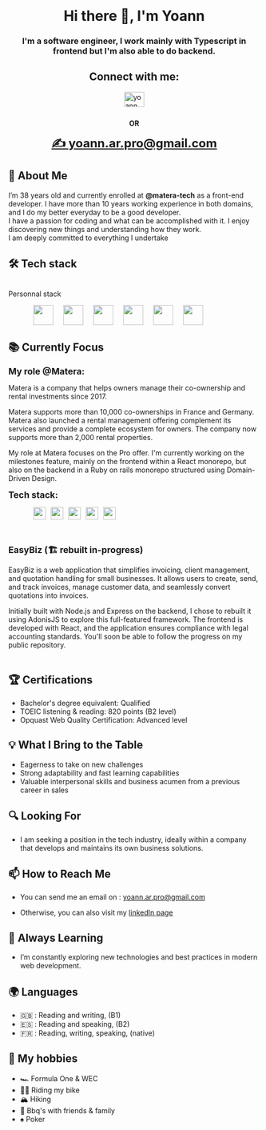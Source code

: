 <header>
<link rel="stylesheet" type='text/css' href="https://cdn.jsdelivr.net/gh/devicons/devicon@latest/devicon.min.css" />
</header>
<h1 align="center">Hi there 👋, I'm Yoann</h1>

<h3 align="center">I'm a software engineer, I work mainly with Typescript in frontend but I'm also able to do backend.</h3>

<h2 align="center">Connect with me:</h2>
<div style="display: flex; flex-direction: column; gap: 10px justify-content: center; align-items: center">
<a href="https://linkedin.com/in/yoann" target="blank"><img align="center" src="https://cdn.jsdelivr.net/gh/devicons/devicon@latest/icons/linkedin/linkedin-original.svg" alt="yoann" height="30" width="40" /></a>
<p style="padding-top: 10px; font-weight: 700">OR</p>
<a href="mailto:yoann.ar.pro@gmail.com" style="font-size: 1.5rem; font-weight: 700">✍️ yoann.ar.pro@gmail.com</a>
</div>
<h2 align="left">🚀 About Me</h2>

I’m 38 years old and currently enrolled at **@matera-tech** as a front-end developer. I have more than 10 years working experience in both domains, and I do my better everyday to be a good developer.
<br>
I have a passion for coding and what can be accomplished with it. I enjoy discovering new things and understanding how they work.
<br>
I am deeply committed to everything I undertake

<h2 align="left">🛠 Tech stack</h2>
<div style="display: flex; flex-direction: column; gap: 20px">
<div style="display: flex; flex-direction: column;">
<p>Personnal stack</p>
<div style="display: flex; gap: 20px; justify-content: start; padding-left: 50px">
<img src="https://cdn.jsdelivr.net/gh/devicons/devicon@latest/icons/typescript/typescript-original.svg" height="40" />
<img src="https://cdn.jsdelivr.net/gh/devicons/devicon@latest/icons/react/react-original-wordmark.svg" height="40" />
<img src="https://cdn.jsdelivr.net/gh/devicons/devicon@latest/icons/nodejs/nodejs-original-wordmark.svg" height="40" />
<img src="https://cdn.jsdelivr.net/gh/devicons/devicon@latest/icons/postgresql/postgresql-plain-wordmark.svg" height="40" />
<img src="https://cdn.jsdelivr.net/gh/devicons/devicon@latest/icons/githubactions/githubactions-original-wordmark.svg" height="40" />
<img src="https://cdn.jsdelivr.net/gh/devicons/devicon@latest/icons/docker/docker-original-wordmark.svg" height="40" />  
</div>
</div>

</div>

<h2 align="left">📚 Currently Focus</h2>

<span style="font-weight: 700; font-size: 1.1rem">My role @Matera:</span>

Matera is a company that helps owners manage their co-ownership and rental investments since 2017.

Matera supports more than 10,000 co-ownerships in France and Germany. Matera also launched a rental management offering complement its services and provide a complete ecosystem for owners. The company now supports more than 2,000 rental properties.

My role at Matera focuses on the Pro offer. I'm currently working on the milestones feature, mainly on the frontend within a React monorepo, but also on the backend in a Ruby on rails monorepo structured using Domain-Driven Design.

<span style="font-weight: 700; font-size: 1.1rem">Tech stack:</span>

<div style="display: flex; gap: 10px; justify-content: start; padding-left: 50px">
<img src="https://cdn.jsdelivr.net/gh/devicons/devicon@latest/icons/typescript/typescript-original.svg" height="25" />
<img src="https://cdn.jsdelivr.net/gh/devicons/devicon@latest/icons/react/react-original-wordmark.svg" height="25" />
<img src="https://cdn.jsdelivr.net/gh/devicons/devicon@latest/icons/ruby/ruby-original-wordmark.svg" height="25" />          
<img src="https://cdn.jsdelivr.net/gh/devicons/devicon@latest/icons/rails/rails-original-wordmark.svg" height="25" />          
<img src="https://cdn.jsdelivr.net/gh/devicons/devicon@latest/icons/postgresql/postgresql-plain-wordmark.svg" height="25" />
</div>
<br>
<br>

<span style="font-weight: 700; font-size: 1.1rem">EasyBiz (🏗️ rebuilt in-progress)</span>

EasyBiz is a web application that simplifies invoicing, client management, and quotation handling for small businesses. It allows users to create, send, and track invoices, manage customer data, and seamlessly convert quotations into invoices.

Initially built with Node.js and Express on the backend, I chose to rebuilt it using AdonisJS to explore this full-featured framework. The frontend is developed with React, and the application ensures compliance with legal accounting standards.
You'll soon be able to follow the progress on my public repository.
<br>
<br>

<h2 align="left">🏆 Certifications</h2>

- Bachelor's degree equivalent: Qualified
- TOEIC listening & reading: 820 points (B2 level)
- Opquast Web Quality Certification: Advanced level

<h2 align="left">💡 What I Bring to the Table</h2>

- Eagerness to take on new challenges
- Strong adaptability and fast learning capabilities
- Valuable interpersonal skills and business acumen from a previous career in sales

<h2 align="left">🔍 Looking For</h2>

- I am seeking a position in the tech industry, ideally within a company that develops and maintains its own business solutions.

<h2 align="left">📫 How to Reach Me</h2>

- You can send me an email on :
  yoann.ar.pro@gmail.com

- Otherwise, you can also visit my
  [linkedIn page](https://www.linkedin.com/in/yoann-auroy/)

<h2 align="left">🌱 Always Learning</h2>

- I’m constantly exploring new technologies and best practices in modern web development.

<h2 align="left">🌍 Languages</h2>

- 🇬🇧 : Reading and writing, (B1)
- 🇪🇸 : Reading and speaking, (B2)
- 🇫🇷 : Reading, writing, speaking, (native)

<h2 align="left">👀 My hobbies</h2>

- 🏎️ Formula One & WEC
- 🚴‍♂️ Riding my bike
- 🏔️ Hiking
- 🥩 Bbq's with friends & family
- ♠️ Poker
